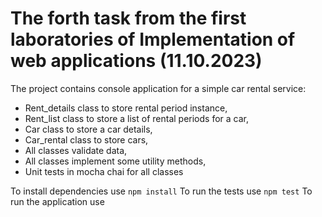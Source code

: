 # The forth task from the first laboratories of Implementation of web applications (11.10.2023)

The project contains console application for a simple car rental service:
- Rent_details class to store rental period instance,
- Rent_list class to store a list of rental periods for a car,
- Car class to store a car details,
- Car_rental class to store cars,
- All classes validate data,
- All classes implement some utility methods,
- Unit tests in mocha chai for all classes

To install dependencies use
`npm install`
To run the tests use
`npm test`
To run the application use
